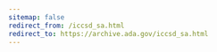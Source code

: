 ```yaml
---
sitemap: false 
redirect_from: /iccsd_sa.html 
redirect_to: https://archive.ada.gov/iccsd_sa.html 
---
```

